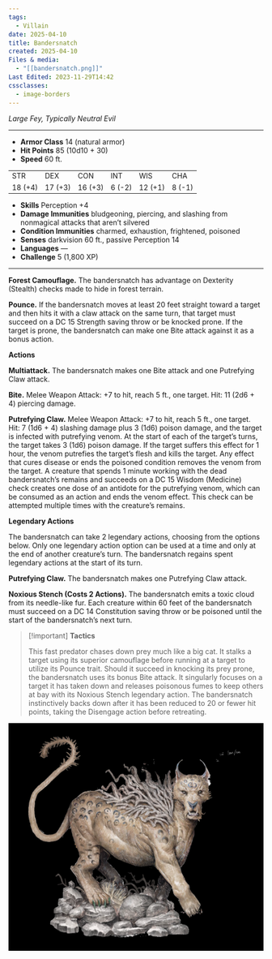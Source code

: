 ```yaml
---
tags:
  - Villain
date: 2025-04-10
title: Bandersnatch
created: 2025-04-10
Files & media:
  - "[[bandersnatch.png]]"
Last Edited: 2023-11-29T14:42
cssclasses:
  - image-borders
---
```








_Large Fey, Typically Neutral Evil_

---

- **Armor Class** 14 (natural armor)
- **Hit Points** 85 (10d10 + 30)
- **Speed** 60 ft.

|   |   |   |   |   |   |
|---|---|---|---|---|---|
|STR|DEX|CON|INT|WIS|CHA|
|18 (+4)|17 (+3)|16 (+3)|6 (-2)|12 (+1)|8 (-1)|

- **Skills** Perception +4
- **Damage Immunities** bludgeoning, piercing, and slashing from nonmagical attacks that aren’t silvered
- **Condition Immunities** charmed, exhaustion, frightened, poisoned
- **Senses** darkvision 60 ft., passive Perception 14
- **Languages** —
- **Challenge** 5 (1,800 XP)

---

**Forest Camouflage.** The bandersnatch has advantage on Dexterity (Stealth) checks made to hide in forest terrain.

**Pounce.** If the bandersnatch moves at least 20 feet straight toward a target and then hits it with a claw attack on the same turn, that target must succeed on a DC 15 Strength saving throw or be knocked prone. If the target is prone, the bandersnatch can make one Bite attack against it as a bonus action.

**Actions**

**Multiattack.** The bandersnatch makes one Bite attack and one Putrefying Claw attack.

**Bite.** Melee Weapon Attack: +7 to hit, reach 5 ft., one target. Hit: 11 (2d6 + 4) piercing damage.

**Putrefying Claw.** Melee Weapon Attack: +7 to hit, reach 5 ft., one target. Hit: 7 (1d6 + 4) slashing damage plus 3 (1d6) poison damage, and the target is infected with putrefying venom. At the start of each of the target’s turns, the target takes 3 (1d6) poison damage. If the target suffers this effect for 1 hour, the venom putrefies the target’s flesh and kills the target. Any effect that cures disease or ends the poisoned condition removes the venom from the target. A creature that spends 1 minute working with the dead bandersnatch’s remains and succeeds on a DC 15 Wisdom (Medicine) check creates one dose of an antidote for the putrefying venom, which can be consumed as an action and ends the venom effect. This check can be attempted multiple times with the creature’s remains.

**Legendary Actions**

The bandersnatch can take 2 legendary actions, choosing from the options below. Only one legendary action option can be used at a time and only at the end of another creature’s turn. The bandersnatch regains spent legendary actions at the start of its turn.

**Putrefying Claw.** The bandersnatch makes one Putrefying Claw attack.

**Noxious Stench (Costs 2 Actions).** The bandersnatch emits a toxic cloud from its needle-like fur. Each creature within 60 feet of the bandersnatch must succeed on a DC 14 Constitution saving throw or be poisoned until the start of the bandersnatch’s next turn.

  

> [!important] **Tactics**
> 
> This fast predator chases down prey much like a big cat. It stalks a target using its superior camouflage before running at a target to utilize its Pounce trait. Should it succeed in knocking its prey prone, the bandersnatch uses its bonus Bite attack. It singularly focuses on a target it has taken down and releases poisonous fumes to keep others at bay with its Noxious Stench legendary action. The bandersnatch instinctively backs down after it has been reduced to 20 or fewer hit points, taking the Disengage action before retreating.


![bandersnatch.png](/images/bandersnatch.png)